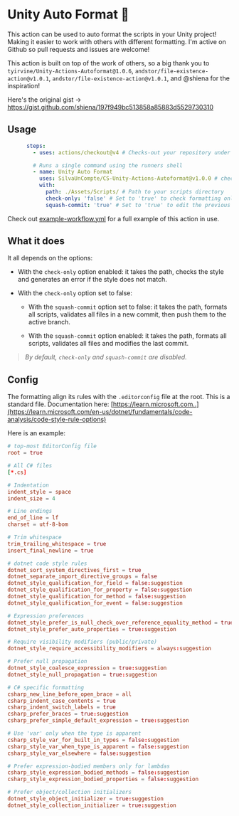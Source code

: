 # Unity Auto Format 🔎

This action can be used to auto format the scripts in your Unity project! Making it easier to work with others with different formatting. I'm active on Github so pull requests and issues are welcome!

This action is built on top of the work of others, so a big thank you to `tyirvine/Unity-Actions-Autoformat@1.0.6`, `andstor/file-existence-action@v1.0.1`, `andstor/file-existence-action@v1.0.1`, and @shiena for the inspiration!

Here's the original gist → https://gist.github.com/shiena/197f949bc513858a85883d5529730310

## Usage

```yaml
      steps:
        - uses: actions/checkout@v4 # Checks-out your repository under $GITHUB_WORKSPACE, so your job can access it

        # Runs a single command using the runners shell
        - name: Unity Auto Format
          uses: SilvaUnCompte/CS-Unity-Actions-Autoformat@v1.0.0 # check available version before using
          with:
            path: ./Assets/Scripts/ # Path to your scripts directory
            check-only: 'false' # Set to 'true' to check formatting only without making any changes (true|false; default: 'false')
            squash-commit: 'true' # Set to 'true' to edit the previous commit instead of creating a new one (true|false; default: 'false')
```
Check out [example-workflow.yml](example-workflow.yml) for a full example of this action in use.

## What it does
It all depends on the options:

- With the `check-only` option enabled: it takes the path, checks the style and generates an error if the style does not match.

- With the `check-only` option set to false:

  - With the `squash-commit` option set to false: it takes the path, formats all scripts, validates all files in a new commit, then push them to the active branch.

  - With the `squash-commit` option enabled: it takes the path, formats all scripts, validates all files and modifies the last commit.

> *By default, `check-only` and `squash-commit` are disabled.*


## Config
The formatting align its rules with the `.editorconfig` file at the root. This is a standard file. Documentation here: [https://learn.microsoft.com..](https://learn.microsoft.com/en-us/dotnet/fundamentals/code-analysis/code-style-rule-options)

Here is an example:
```conf
# top-most EditorConfig file
root = true

# All C# files
[*.cs]

# Indentation
indent_style = space
indent_size = 4

# Line endings
end_of_line = lf
charset = utf-8-bom

# Trim whitespace
trim_trailing_whitespace = true
insert_final_newline = true

# dotnet code style rules
dotnet_sort_system_directives_first = true
dotnet_separate_import_directive_groups = false
dotnet_style_qualification_for_field = false:suggestion
dotnet_style_qualification_for_property = false:suggestion
dotnet_style_qualification_for_method = false:suggestion
dotnet_style_qualification_for_event = false:suggestion

# Expression preferences
dotnet_style_prefer_is_null_check_over_reference_equality_method = true:suggestion
dotnet_style_prefer_auto_properties = true:suggestion

# Require visibility modifiers (public/private)
dotnet_style_require_accessibility_modifiers = always:suggestion

# Prefer null propagation
dotnet_style_coalesce_expression = true:suggestion
dotnet_style_null_propagation = true:suggestion

# C# specific formatting
csharp_new_line_before_open_brace = all
csharp_indent_case_contents = true
csharp_indent_switch_labels = true
csharp_prefer_braces = true:suggestion
csharp_prefer_simple_default_expression = true:suggestion

# Use 'var' only when the type is apparent
csharp_style_var_for_built_in_types = false:suggestion
csharp_style_var_when_type_is_apparent = false:suggestion
csharp_style_var_elsewhere = false:suggestion

# Prefer expression-bodied members only for lambdas
csharp_style_expression_bodied_methods = false:suggestion
csharp_style_expression_bodied_properties = false:suggestion

# Prefer object/collection initializers
dotnet_style_object_initializer = true:suggestion
dotnet_style_collection_initializer = true:suggestion
```
